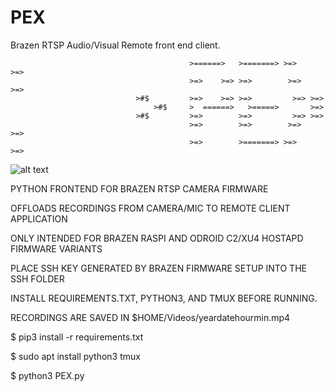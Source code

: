 # PEX
Brazen RTSP Audio/Visual Remote front end client.

                                            >======>   >=======> >=>      >=>
                                            >=>    >=> >=>        >=>   >=>
                                >#$         >=>    >=> >=>         >=> >=>
                                    >#$     >  ======>   >=====>       >=>
                                >#$         >=>        >=>         >=> >=>
                                            >=>        >=>        >=>   >=>
                                            >=>        >=======> >=>      >=>


![alt text](https://i.imgur.com/2h7iyxn.png)



PYTHON FRONTEND FOR BRAZEN RTSP CAMERA FIRMWARE

OFFLOADS RECORDINGS FROM CAMERA/MIC TO REMOTE CLIENT APPLICATION

ONLY INTENDED FOR BRAZEN RASPI AND ODROID C2/XU4 HOSTAPD FIRMWARE VARIANTS

PLACE SSH KEY GENERATED BY BRAZEN FIRMWARE SETUP INTO THE SSH FOLDER

INSTALL REQUIREMENTS.TXT, PYTHON3, AND TMUX BEFORE RUNNING.

RECORDINGS ARE SAVED IN $HOME/Videos/yeardatehourmin.mp4



$ pip3 install -r requirements.txt



$ sudo apt install python3 tmux



$ python3 PEX.py
 
          

